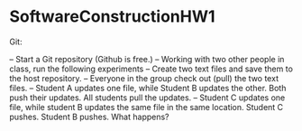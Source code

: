 # SoftwareConstructionHW1
Git:

–	Start a Git repository (Github is free.)
–	Working with two other people in class, run the following experiments
–	Create two text files and save them to the host repository.
–	Everyone in the group check out (pull) the two text files.
–	Student A updates one file, while Student B updates the other. Both push their updates. All students pull the updates.
–	Student C updates one file, while student B updates the same file in the same location. Student C pushes. Student B pushes. What happens?
